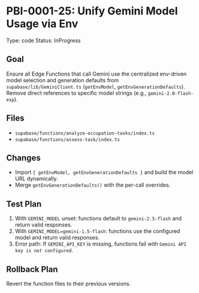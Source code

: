 # PBI-0001-25: Unify Gemini Model Usage via Env

Type: code
Status: InProgress

## Goal
Ensure all Edge Functions that call Gemini use the centralized env-driven model selection and generation defaults from `supabase/lib/GeminiClient.ts` (`getEnvModel`, `getEnvGenerationDefaults`). Remove direct references to specific model strings (e.g., `gemini-2.0-flash-exp`).

## Files
- `supabase/functions/analyze-occupation-tasks/index.ts`
- `supabase/functions/assess-task/index.ts`

## Changes
- Import `{ getEnvModel, getEnvGenerationDefaults }` and build the model URL dynamically.
- Merge `getEnvGenerationDefaults()` with the per-call overrides.

## Test Plan
1. With `GEMINI_MODEL` unset: functions default to `gemini-2.5-flash` and return valid responses.
2. With `GEMINI_MODEL=gemini-1.5-flash`: functions use the configured model and return valid responses.
3. Error path: If `GEMINI_API_KEY` is missing, functions fail with `Gemini API key is not configured`.

## Rollback Plan
Revert the function files to their previous versions.

